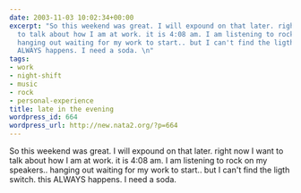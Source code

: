```yaml
---
date: 2003-11-03 10:02:34+00:00
excerpt: "So this weekend was great. I will expound on that later. right now I want
  to talk about how I am at work. it is 4:08 am. I am listening to rock on my speakers..
  hanging out waiting for my work to start.. but I can't find the ligth switch. this
  ALWAYS happens. I need a soda. \n"
tags:
- work
- night-shift
- music
- rock
- personal-experience
title: late in the evening
wordpress_id: 664
wordpress_url: http://new.nata2.org/?p=664
---
```


So this weekend was great. I will expound on that later. right now I want to talk about how I am at work. it is 4:08 am. I am listening to rock on my speakers.. hanging out waiting for my work to start.. but I can't find the ligth switch. this ALWAYS happens. I need a soda.